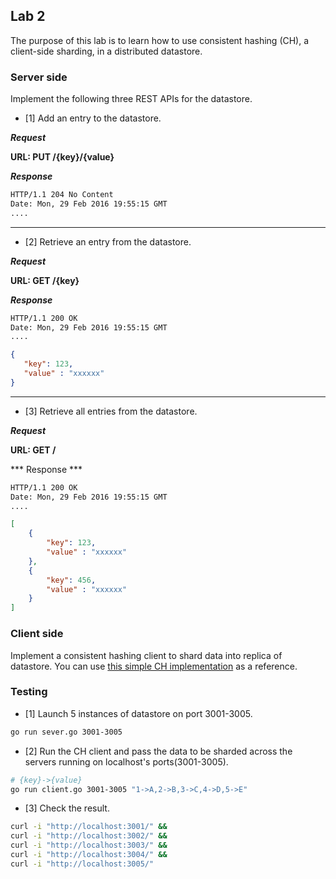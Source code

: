 ## Lab 2 

The purpose of this lab is to learn how to use consistent hashing (CH), a
client-side sharding, in a distributed datastore.


### Server side

Implement the following three REST APIs for the datastore.

* [1] Add an entry to the datastore.

***Request***

__URL: PUT /{key}/{value}__

***Response***
```sh
HTTP/1.1 204 No Content
Date: Mon, 29 Feb 2016 19:55:15 GMT
....
``` 

---
* [2] Retrieve an entry from the datastore.

***Request***

__URL: GET /{key}__

***Response***
```sh
HTTP/1.1 200 OK
Date: Mon, 29 Feb 2016 19:55:15 GMT
....
``` 
```json
{
   "key": 123,
   "value" : "xxxxxx"
}
``` 

---
* [3] Retrieve all entries from the datastore.

***Request***

__URL: GET /__

*** Response ***
```sh
HTTP/1.1 200 OK
Date: Mon, 29 Feb 2016 19:55:15 GMT
....
``` 
```json
[   
    {
        "key": 123,
        "value" : "xxxxxx"
    },
    {
        "key": 456,
        "value" : "xxxxxx"
    }
]   
``` 

### Client side

Implement a consistent hashing client to shard data into replica of datastore.
You can use [this simple CH implementation](https://github.com/clohfink/RendezvousHash/blob/master/src/main/java/com/csforge/ConsistentHash.java) as a reference. 


### Testing

* [1] Launch 5 instances of datastore on port 3001-3005.

```sh
go run sever.go 3001-3005
```

* [2] Run the CH client and pass the data to be sharded across the servers running on localhost's ports(3001-3005).

```sh
# {key}->{value}
go run client.go 3001-3005 "1->A,2->B,3->C,4->D,5->E"
```

* [3] Check the result.

```sh
curl -i "http://localhost:3001/" &&
curl -i "http://localhost:3002/" &&
curl -i "http://localhost:3003/" &&
curl -i "http://localhost:3004/" &&
curl -i "http://localhost:3005/"
```
